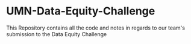 # UMN-Data-Equity-Challenge
This Repository contains all the code and notes in regards to our team's submission to the Data Equity Challenge
